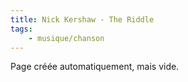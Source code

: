 ```yaml
---
title: Nick Kershaw - The Riddle
tags:
    - musique/chanson
---
```


Page créée automatiquement, mais vide.
